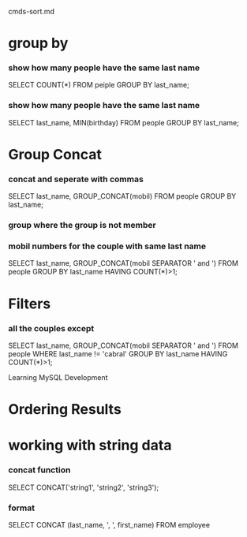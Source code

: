 cmds-sort.md

# group by

### show how many people have the same last name
SELECT COUNT(*) FROM peiple GROUP BY last_name;

### show how many people have the same last name
SELECT last_name, MIN(birthday) FROM people GROUP BY last_name;

# Group Concat

### concat and seperate with commas 
SELECT last_name, GROUP_CONCAT(mobil) FROM people GROUP BY last_name;

### group where the group is not member

### mobil numbers for the couple with same last name
SELECT last_name, GROUP_CONCAT(mobil SEPARATOR ' and ') FROM people GROUP BY last_name HAVING COUNT(*)>1;

# Filters

### all the couples except 
SELECT last_name, GROUP_CONCAT(mobil SEPARATOR ' and ') FROM people WHERE last_name != 'cabral' GROUP BY last_name HAVING COUNT(*)>1;

Learning MySQL Development

# Ordering Results

# working with string data

### concat function
SELECT CONCAT('string1', 'string2', 'string3');

### format
SELECT CONCAT (last_name, ', ', first_name)
FROM employee
